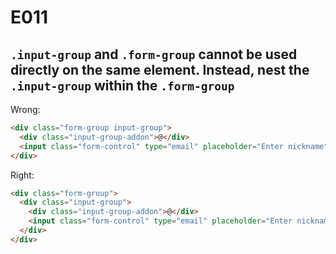 # E011
## `.input-group` and `.form-group` cannot be used directly on the same element. Instead, nest the `.input-group` within the `.form-group`

Wrong:
```html
<div class="form-group input-group">
  <div class="input-group-addon">@</div>
  <input class="form-control" type="email" placeholder="Enter nickname">
</div>
```

Right:
```html
<div class="form-group">
  <div class="input-group">
    <div class="input-group-addon">@</div>
    <input class="form-control" type="email" placeholder="Enter nickname">
  </div>
</div>
```